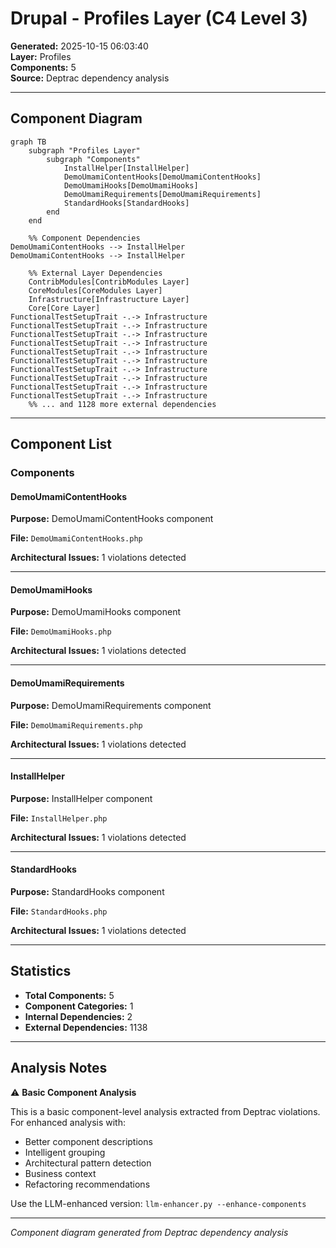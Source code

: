 # Drupal - Profiles Layer (C4 Level 3)

**Generated:** 2025-10-15 06:03:40  
**Layer:** Profiles  
**Components:** 5  
**Source:** Deptrac dependency analysis

---

## Component Diagram

```mermaid
graph TB
    subgraph "Profiles Layer"
        subgraph "Components"
            InstallHelper[InstallHelper]
            DemoUmamiContentHooks[DemoUmamiContentHooks]
            DemoUmamiHooks[DemoUmamiHooks]
            DemoUmamiRequirements[DemoUmamiRequirements]
            StandardHooks[StandardHooks]
        end
    end

    %% Component Dependencies
DemoUmamiContentHooks --> InstallHelper
DemoUmamiContentHooks --> InstallHelper

    %% External Layer Dependencies
    ContribModules[ContribModules Layer]
    CoreModules[CoreModules Layer]
    Infrastructure[Infrastructure Layer]
    Core[Core Layer]
FunctionalTestSetupTrait -.-> Infrastructure
FunctionalTestSetupTrait -.-> Infrastructure
FunctionalTestSetupTrait -.-> Infrastructure
FunctionalTestSetupTrait -.-> Infrastructure
FunctionalTestSetupTrait -.-> Infrastructure
FunctionalTestSetupTrait -.-> Infrastructure
FunctionalTestSetupTrait -.-> Infrastructure
FunctionalTestSetupTrait -.-> Infrastructure
FunctionalTestSetupTrait -.-> Infrastructure
FunctionalTestSetupTrait -.-> Infrastructure
    %% ... and 1128 more external dependencies
```

---

## Component List

### Components

#### DemoUmamiContentHooks

**Purpose:** DemoUmamiContentHooks component

**File:** `DemoUmamiContentHooks.php`

**Architectural Issues:** 1 violations detected

---

#### DemoUmamiHooks

**Purpose:** DemoUmamiHooks component

**File:** `DemoUmamiHooks.php`

**Architectural Issues:** 1 violations detected

---

#### DemoUmamiRequirements

**Purpose:** DemoUmamiRequirements component

**File:** `DemoUmamiRequirements.php`

**Architectural Issues:** 1 violations detected

---

#### InstallHelper

**Purpose:** InstallHelper component

**File:** `InstallHelper.php`

**Architectural Issues:** 1 violations detected

---

#### StandardHooks

**Purpose:** StandardHooks component

**File:** `StandardHooks.php`

**Architectural Issues:** 1 violations detected

---


## Statistics

- **Total Components:** 5
- **Component Categories:** 1
- **Internal Dependencies:** 2
- **External Dependencies:** 1138

---

## Analysis Notes

⚠️ **Basic Component Analysis**

This is a basic component-level analysis extracted from Deptrac violations. For enhanced analysis with:
- Better component descriptions
- Intelligent grouping
- Architectural pattern detection
- Business context
- Refactoring recommendations

Use the LLM-enhanced version: `llm-enhancer.py --enhance-components`

---

*Component diagram generated from Deptrac dependency analysis*
